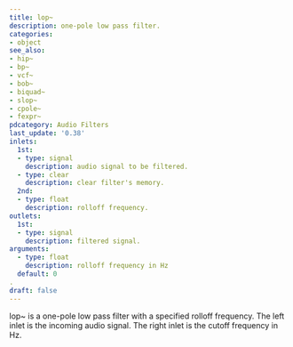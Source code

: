 ```yaml
---
title: lop~
description: one-pole low pass filter.
categories:
- object
see_also:
- hip~
- bp~
- vcf~
- bob~
- biquad~
- slop~
- cpole~
- fexpr~
pdcategory: Audio Filters
last_update: '0.38'
inlets:
  1st:
  - type: signal
    description: audio signal to be filtered.
  - type: clear
    description: clear filter's memory.
  2nd:
  - type: float
    description: rolloff frequency.	
outlets:
  1st:
  - type: signal
    description: filtered signal. 
arguments:
  - type: float
    description: rolloff frequency in Hz 
  default: 0
.
draft: false
---
```

lop~ is a one-pole low pass filter with a specified rolloff frequency. The left inlet is the incoming audio signal. The right inlet is the cutoff frequency in Hz.